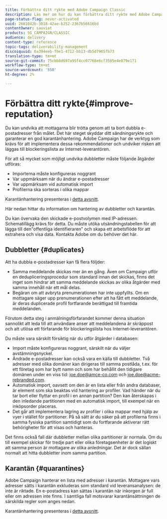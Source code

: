 ```yaml
---
title: Förbättra ditt rykte med Adobe Campaign Classic
description: Läs mer om hur du kan förbättra ditt rykte med Adobe Campaign Classic.
page-status-flag: never-activated
uuid: 2681042b-3018-42ae-b252-2367b56616bd
contentOwner: sauviat
products: SG_CAMPAIGN/CLASSIC
audience: delivery
content-type: reference
topic-tags: deliverability-management
discoiquuid: 6a394eeb-fbe1-4712-bb13-db5d7965fb73
translation-type: tm+mt
source-git-commit: 75cbb8d697a95f4cc07768e6cf3585e4e079e171
workflow-type: tm+mt
source-wordcount: '550'
ht-degree: 2%

---
```



# Förbättra ditt rykte{#improve-reputation}

Du kan undvika att mottagarna blir trötta genom att ta bort dubbla e-postadresser från målet. Det här steget skyddar ditt sändningsrykte och garanterar en god karantänhantering. Adobe Campaign har de verktyg som krävs för att implementera dessa rekommendationer och undviker risken att läggas till blockeringslista av Internet-leverantören.

För att så mycket som möjligt undvika dubbletter måste följande åtgärder utföras:

* Importerna måste konfigureras noggrant
* Var uppmärksam när du ändrar e-postadresser
* Var uppmärksam vid automatisk import
* Profilerna ska sorteras i olika mappar

Karantänhantering presenteras i [detta avsnitt](../../delivery/using/understanding-quarantine-management.md).

Här nedan hittar du information om hantering av dubbletter och karantän.

Du kan övervaka den skickade e-postvolymen med IP-adressen. Schematillägg krävs för detta. Du måste utöka utsändningstabellen för att lägga till den&quot;offentliga identifieraren&quot; och skapa ett arbetsflöde för att extrahera och visa data. Kontakta Adobe om du behöver det här.

## Dubbletter {#duplicates}

Att ha dubbla e-postadresser kan få flera följder:

* Samma meddelande skickas mer än en gång. Även om Campaign utför en dedupliceringsprocedur som standard innan det skickas, finns det inget som hindrar att samma meddelande skickas av olika åtgärder med samma innehåll när ett mål delas.
* Begäran om att avbryta prenumerationen har inte uppfyllts. Om en mottagare säger upp prenumerationen efter att ha fått ett meddelande, är deras duplicerade profil fortfarande berättigad till framtida meddelanden.

Förutom detta steg i anmälningsförfarandet kommer denna situation sannolikt att leda till att användare anser att meddelandena är skräppost och att utlösa ett förfarande för blockeringslista hos Internet-leverantören.

Du måste vara särskilt försiktig när du utför åtgärder i databasen:

* Import måste konfigureras noggrant, särskilt när du väljer avstämningsnyckel.
* Ändrade e-postadresser kan också vara en källa till dubbletter. Två adresser med olika domäner kan dirigeras till samma postlåda, t.ex. för ett företag som har bytt namn och som har behållit den tidigare domänen under en viss tid: joe.doe@amce-co.com och joe.doe@acme-rebranded.com.
* Automatisk import, oavsett om den är en lista eller från andra databaser, är element som ska beaktas vid hantering av profiler. Vad händer när du tar bort eller flyttar en profil i en annan partition? Den kan återskapas i den inledande partitionen med en automatisk import, till exempel när en inköpsorder placeras.
* Det går att implementera lagring av profiler i olika mappar med hjälp av vyer i stället för partitioner. På så sätt är du säker på att profilerna finns i samma fysiska partition samtidigt som du fortfarande aktiverar rätt behörigheter för att visas och hanteras.

Det finns också fall där dubbletter mellan olika partitioner är normala. Om du till exempel skickar för tredje part eller olika företagsenheter är det logiskt att samma person är mottagare av olika anledningar. Det är dock sällan normalt att hitta dubbletter inom samma partition.

## Karantän {#quarantines}

Adobe Campaign hanterar en lista med adresser i karantän. Mottagare vars adresser sätts i karantän exkluderas som standard vid leveransanalysen: de inte är riktade. En e-postadress kan sättas i karantän när inkorgen är full eller om adressen inte finns. I samtliga fall motsvarar karantänsättningen de särskilda regler som anges nedan.

Karantänhantering presenteras i [detta avsnitt](../../delivery/using/understanding-quarantine-management.md).
